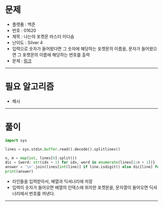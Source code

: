 # 문제
- 플랫폼 : 백준
- 번호 : 01620
- 제목 : 나는야 포켓몬 마스터 이다솜
- 난이도 : Silver 4
- 입력으로 숫자가 들어왔다면 그 숫자에 해당하는 포켓몬의 이름을, 문자가 들어왔으면 그 포켓몬의 이름에 해당하는 번호를 출력
- 문제 : <a href="https://www.acmicpc.net/problem/1620" target="_blank">링크</a>

---

# 필요 알고리즘
- 해시

---

# 풀이
```python
import sys

lines = sys.stdin.buffer.read().decode().splitlines()

n, m = map(int, lines[0].split())
dic = {word: str(idx + 1) for idx, word in enumerate(lines[1:n + 1])}
answer = '\n'.join(lines[int(line)] if line.isdigit() else dic[line] for line in lines[1 + n:])
print(answer)
```
- 라인들을 입력받아서, 배열과 딕셔너리에 저장
- 입력이 숫자가 들어오면 배열의 인덱스에 위치한 포켓몬을, 문자열이 들어오면 딕셔너리에서 번호를 꺼낸다.

---
